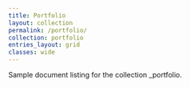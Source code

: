 ```yaml
---
title: Portfolio
layout: collection
permalink: /portfolio/
collection: portfolio
entries_layout: grid
classes: wide
---
```


Sample document listing for the collection _portfolio.
